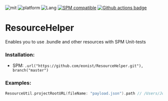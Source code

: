 ![mit](https://img.shields.io/badge/License-MIT-brightgreen.svg)
![platform](https://img.shields.io/badge/Platform-macOS/iOS-blue.svg)
![Lang](https://img.shields.io/badge/Language-Swift%205.12-orange.svg)
[![SPM compatible](https://img.shields.io/badge/SPM-compatible-4BC51D.svg?style=flat)](https://github.com/apple/swift)
[![Github actions badge](https://badgen.net/github/checks/eonist/ResourceHelper?icon=github&label=Builds)](https://github.com/eonist/ResourceHelper/actions)

# ResourceHelper
Enables you to use .bundle and other resources with SPM Unit-tests

### Installation:
- SPM: `.url("https://github.com/eonist/ResourceHelper.git"), branch("master")`

### Examples:

```swift
ResourceUtil.projectRootURL(fileName: "payload.json").path // /Users/John/Documents/AwesomeApp/payload.json
```
